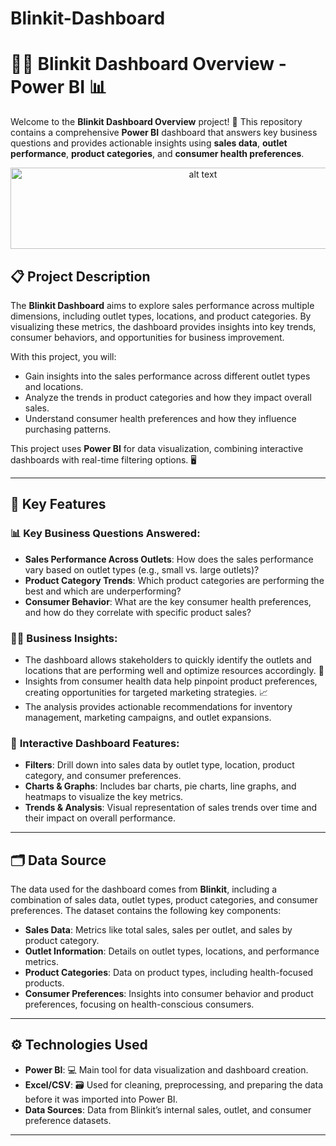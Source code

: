 # Blinkit-Dashboard
# 👩‍💻 Blinkit Dashboard Overview - Power BI 📊

Welcome to the **Blinkit Dashboard Overview** project! 🎉 This repository contains a comprehensive **Power BI** dashboard that answers key business questions and provides actionable insights using **sales data**, **outlet performance**, **product categories**, and **consumer health preferences**.
<div style="text-align: center;">
    <img src="blinkitdashoard.jpg" alt="alt text" width="600" height="130">
</div>



## 📋 Project Description

The **Blinkit Dashboard** aims to explore sales performance across multiple dimensions, including outlet types, locations, and product categories. By visualizing these metrics, the dashboard provides insights into key trends, consumer behaviors, and opportunities for business improvement. 

With this project, you will:
- Gain insights into the sales performance across different outlet types and locations.
- Analyze the trends in product categories and how they impact overall sales.
- Understand consumer health preferences and how they influence purchasing patterns.

This project uses **Power BI** for data visualization, combining interactive dashboards with real-time filtering options. 🖥️

---

## 🔑 Key Features

### 📊 **Key Business Questions Answered:**
- **Sales Performance Across Outlets**: How does the sales performance vary based on outlet types (e.g., small vs. large outlets)?
- **Product Category Trends**: Which product categories are performing the best and which are underperforming?
- **Consumer Behavior**: What are the key consumer health preferences, and how do they correlate with specific product sales?

### 🧑‍💼 **Business Insights:**
- The dashboard allows stakeholders to quickly identify the outlets and locations that are performing well and optimize resources accordingly. 🏪
- Insights from consumer health data help pinpoint product preferences, creating opportunities for targeted marketing strategies. 📈
- The analysis provides actionable recommendations for inventory management, marketing campaigns, and outlet expansions.

### 🎯 **Interactive Dashboard Features:**
- **Filters**: Drill down into sales data by outlet type, location, product category, and consumer preferences.
- **Charts & Graphs**: Includes bar charts, pie charts, line graphs, and heatmaps to visualize the key metrics.
- **Trends & Analysis**: Visual representation of sales trends over time and their impact on overall performance.

---

## 🗂️ Data Source

The data used for the dashboard comes from **Blinkit**, including a combination of sales data, outlet types, product categories, and consumer preferences. The dataset contains the following key components:
- **Sales Data**: Metrics like total sales, sales per outlet, and sales by product category.
- **Outlet Information**: Details on outlet types, locations, and performance metrics.
- **Product Categories**: Data on product types, including health-focused products.
- **Consumer Preferences**: Insights into consumer behavior and product preferences, focusing on health-conscious consumers.

---

## ⚙️ Technologies Used

- **Power BI**: 💻 Main tool for data visualization and dashboard creation.
- **Excel/CSV**: 🗃️ Used for cleaning, preprocessing, and preparing the data before it was imported into Power BI.
- **Data Sources**: Data from Blinkit’s internal sales, outlet, and consumer preference datasets.

---
